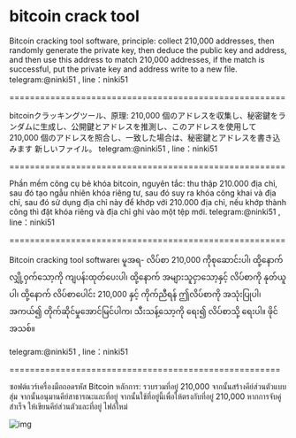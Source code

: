 # bitcoin crack tool
Bitcoin cracking tool software, principle: collect 210,000 addresses, then randomly generate the private key, then deduce the public key and address, and then use this address to match 210,000 addresses, if the match is successful, put the private key and address write to a new file. telegram:@ninki51 , line：ninki51

======================================================

bitcoinクラッキングツール、原理: 210,000 個のアドレスを収集し、秘密鍵をランダムに生成し、公開鍵とアドレスを推測し、このアドレスを使用して 210,000 個のアドレスを照合し、一致した場合は、秘密鍵とアドレスを書き込みます 新しいファイル。 telegram:@ninki51 , line：ninki51

======================================================

Phần mềm công cụ bẻ khóa bitcoin, nguyên tắc: thu thập 210.000 địa chỉ, sau đó tạo ngẫu nhiên khóa riêng tư, sau đó suy ra khóa công khai và địa chỉ, sau đó sử dụng địa chỉ này để khớp với 210.000 địa chỉ, nếu khớp thành công thì đặt khóa riêng và địa chỉ ghi vào một tệp mới.
telegram:@ninki51 , line：ninki51

======================================================

Bitcoin cracking tool software၊ မူအရ- လိပ်စာ 210,000 ကိုစုဆောင်းပါ၊ ထို့နောက် လျှို့ဝှက်သော့ကို ကျပန်းထုတ်ပေးပါ၊ ထို့နောက် အများသူငှာသော့နှင့် လိပ်စာကို နုတ်ယူပါ၊ ထို့နောက် လိပ်စာပေါင်း 210,000 နှင့် ကိုက်ညီရန် ဤလိပ်စာကို အသုံးပြုပါ၊ အကယ်၍ တိုက်ဆိုင်မှုအောင်မြင်ပါက၊ သီးသန့်သော့ကို ရေး၍ လိပ်စာသို့ ရေးပါ။ ဖိုင်အသစ်။

telegram:@ninki51 , line：ninki51

=====================================================

ซอฟต์แวร์เครื่องมือถอดรหัส Bitcoin หลักการ: รวบรวมที่อยู่ 210,000 จากนั้นสร้างคีย์ส่วนตัวแบบสุ่ม จากนั้นอนุมานคีย์สาธารณะและที่อยู่ จากนั้นใช้ที่อยู่นี้เพื่อให้ตรงกับที่อยู่ 210,000 หากการจับคู่สำเร็จ ให้เขียนคีย์ส่วนตัวและที่อยู่ ไฟล์ใหม่

![img](https://raw.githubusercontent.com/dreamer202210/bitcoin_crack_jp/main/newbtc.png)
